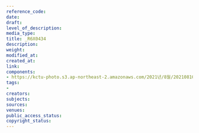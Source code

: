 ```yaml
---
reference_code: 
date: 
draft: 
level_of_description: 
media_type: 
title: _R6X0434
description: 
weight: 
modified_at: 
created_at: 
link: 
components:
- https://kctu-photo.s3.ap-northeast-2.amazonaws.com/2021년/8월/20210810_2021년+22기+민주노총+중앙통일선봉대+발대식/_R6X0434.jpg
tags:
- 
creators: 
subjects: 
sources: 
venues: 
public_access_status: 
copyright_status: 
---
```

